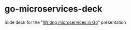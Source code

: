 # go-microservices-deck
Slide deck for the "[Writing microservices in Go](https://umatrangolo.github.io/go-microservices-deck)" presentation
